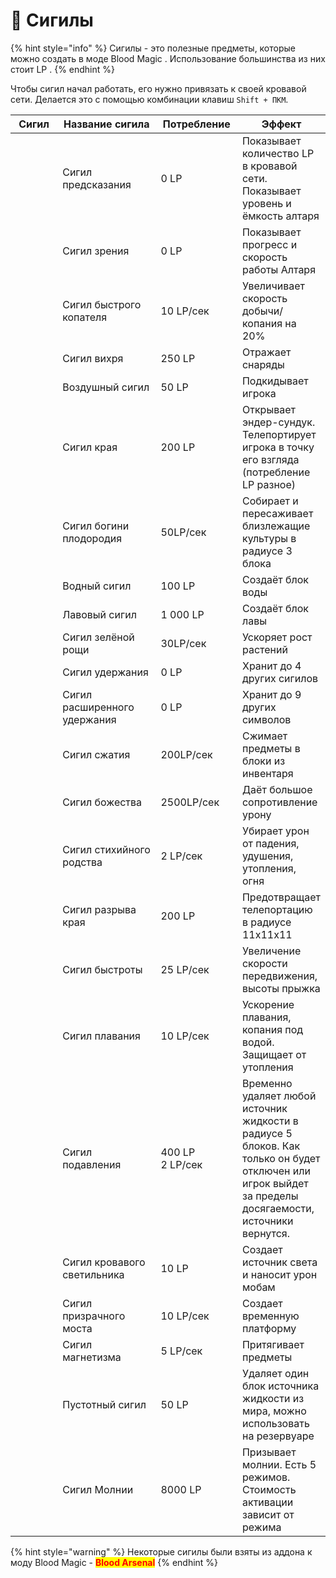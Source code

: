 # 🔹 Сигилы

{% hint style="info" %}
Сигилы - это полезные предметы, которые можно создать в моде Blood Magic . Использование большинства из них стоит LP .&#x20;
{% endhint %}

Чтобы сигил начал работать, его нужно привязать к своей кровавой сети. Делается это с помощью комбинации клавиш `Shift + ПКМ`.

<table><thead><tr><th width="97">Сигил</th><th width="238">Название сигила</th><th width="138">Потребление</th><th>Эффект</th></tr></thead><tbody><tr><td><img src="https://lh7-us.googleusercontent.com/V9afUMEDxb8LUAQKKMMxs2S-oxs1zoo5jUWAIrYhZIO16arBmObWsEm_BCYf-ZX5NY6_KfXZQySquNmKZ4mLdowpYvgauy9GYnoSJ-rQqxnIB974l-aaRmLjjf5YKA_ZUk9picZ-7Z0gPgK9uH-Na1s" alt=""></td><td>Сигил предсказания</td><td>0 LP</td><td>Показывает количество LP в кровавой сети. Показывает уровень и ёмкость алтаря</td></tr><tr><td><img src="https://lh7-us.googleusercontent.com/3DBb5zEE0NWeg-ImlViIzRMXywXNQQ9KAZGFt3W-OteZbp8zSPOr7S1H-oucjfptBQEfWcryOqhZJ6dZV4kkjdNdyGMsbgdYsi_emfwwJ2KzIwcd3TFaJSd4K5LMer0_fN7mFWsW7M2a3De7mK4P5Rg" alt=""></td><td>Сигил зрения</td><td>0 LP</td><td>Показывает прогресс и скорость работы Алтаря</td></tr><tr><td><img src="https://lh7-us.googleusercontent.com/wY0iWRfPs7rTPAJUjV7JKiaZC07T8E85VJO2KPYYJEGG5Nd4SlwEOyUPGIoKX-TNsp9affgBbOt10EJR8CchxAU8wdU_lYCCS6sxA7u8cCx7BsaXl3PWGyTrxe8wOznouWoodEyVkYY-Z8EHZ3iyayg" alt=""></td><td>Сигил быстрого копателя</td><td>10 LP/сек</td><td>Увеличивает скорость добычи/копания на 20%</td></tr><tr><td><img src="https://lh7-us.googleusercontent.com/xw5YmU74jW_-1CPtm1MMCfOXWz_UhDsyIkUnFiyv0hWY0t9e1HtJ7jHtyBm8HKIRWPeBPKa1vSk3oyHy_AK63icTCZlBVAYX79QLyn5JQv0gZ6aYndnUnjBuCSzRxLnzHvEv3rdBXhwp7gVUTud-Fp4" alt=""></td><td>Сигил вихря</td><td>250 LP</td><td>Отражает снаряды</td></tr><tr><td><img src="https://lh7-us.googleusercontent.com/DyXQWL1P8qcUQLrt26Lq85Us2aAguKKGajNWtqfrA2rdMHW2D5ILGzzjtf95TBoCPyjZEKZnvzegNDZx4g1z1FpGrsGdstCrgUvpd5pNfPgonazZomvY8OZ-zerbGAXtMJId1-_vvWVDJsLCypNqGCQ" alt=""></td><td>Воздушный сигил</td><td>50 LP</td><td>Подкидывает игрока</td></tr><tr><td><img src="https://lh7-us.googleusercontent.com/AXgJz1t0850WKeDTX_owa8ldU6_0hC9ULjD5P3Pp-jOf8TNDf5-E6aEYfTukUqGpkuu6b0gWfb4Pc3ipOzvuoy-Fl0JPneX5Oc9dYWP47qG_sLhZuyRxBESi6DVD0g7D4YowS1ypNOw7giGqPC6yUGc" alt=""></td><td>Сигил края</td><td>200 LP</td><td>Открывает эндер-сундук. Телепортирует игрока в точку его взгляда (потребление LP разное)</td></tr><tr><td><img src="https://lh7-us.googleusercontent.com/v6xTJOW-eOhjjyi-44-BK3zgCIxAAqiZ2KoUR1XltSrMsYtKxdDcqwNll-In_mU_rjujSqYVpgascMK_4w2NRi-7Pekeb75OSsh496ryib3StB9ez0v9YSAxXeTWfy3Di7m6ZGaAuk2qhqucDkl3nng" alt=""></td><td>Сигил богини плодородия</td><td>50LP/сек</td><td>Собирает и пересаживает близлежащие культуры в радиусе 3 блока</td></tr><tr><td><img src="https://lh7-us.googleusercontent.com/t3px8kt4W4Aoofsrfrf2sjzJUO-6gQdIK9KgUXG9k0fcoZxAscR6PDWNyXGvZwWvp4IymPzdAgMG1UpxMhPPTKhu7j8lkvy7HDCZZcPw9JAVMDL0H2_mqLVgJsWQtqYB7vbTt-szCva0F1R1TE0v2dw" alt=""></td><td>Водный сигил</td><td>100 LP</td><td>Создаёт блок воды</td></tr><tr><td><img src="https://lh7-us.googleusercontent.com/Utph47QXQfez1NkaScrC70FdX-5D26wevURuRrsa6TumkDPxAThG9QreC7hJhvciyxma0MDNxFu-VdqhvBZ_dP8l2wcPaLoHP70dlOQUCwm3PIhv_VCSF4_q9pfEnVQR_eK4vHEBZlsp_x9j6WiFvmg" alt=""></td><td>Лавовый сигил</td><td>1 000 LP</td><td>Создаёт блок лавы</td></tr><tr><td><img src="https://lh7-us.googleusercontent.com/w5FgXh-zhOp0CW2NH-nRxzcmd3xrYnlr8wZ5CRrow6i2g8zrR931RvmbLNqPrn0FeeO14XMs_s0Wj28IUssEBHnyOKpcSlQld2fVXHVhKbH7aONk2K8A8Plq5UV50DOE3gOuLPqkZZAnC8YnkXVq4BM" alt=""></td><td>Сигил зелёной рощи</td><td>30LP/сек</td><td>Ускоряет рост растений</td></tr><tr><td><img src="https://lh7-us.googleusercontent.com/TTbSw0In0LlllkIo4cWNCeU-1sYrg69ymC4nkiugHu7yEjH_7nAMr2k3J8mkojikEN92Mhg1P_Hhs_4ayt7g5bD2LTL6jgXeyrgm3tIJyPDQ8SLx_Gju2iYY7DL0aQ03VHssQmwk8vPs0tQYyPAVJyg" alt=""></td><td>Сигил удержания</td><td>0 LP</td><td>Хранит до 4 других сигилов</td></tr><tr><td><img src="https://lh7-us.googleusercontent.com/HP3xZvXird8m2WG-AJ_i99ytT3hi67rEpDNIkuyJBYcmrO4H-GiwgetkIY9KXA1jMbeQduzp6FqIbiUi4dD2v2RzpgZ8PqmkvBO8mV9PrYzzOfNHyUXajJNomkTFxAVLxUjmfF9lSjM2_AmEKASRobQ" alt=""></td><td>Сигил расширенного удержания</td><td>0 LP</td><td>Хранит до 9 других символов</td></tr><tr><td><img src="https://lh7-us.googleusercontent.com/bX0v5Dc7AfwljgfB2I3jaCvezU4FVHq-vkF0S5O-NHDu8wM5cNWkvwP8YLgtpV-tAL1VFDD3WIsTL7EdX4L6e9BoQAa3EenyDGwib8mTOOx4tFeMRFOXz9dWo0cHdHw8tjUdj2RGKtYxUbJcNUMHDEw" alt=""></td><td>Сигил сжатия</td><td>200LP/сек</td><td>Сжимает предметы в блоки из инвентаря</td></tr><tr><td><img src="https://lh7-us.googleusercontent.com/1D7eO7MkHgNit4k6fcRH-D0YW5Z1u5_mRlgFdc_yX3AdDSIzKmF6-hHZ7n21mx9aoHsh7RChJN9rP-hBhleOFWCJCDxmMtXMbbHu8AHnj__LBadPrHN0VCVJQND1gfDqK15JeHLUPi5QWD0R5Pavxqw" alt=""></td><td>Сигил божества</td><td>2500LP/сек</td><td>Даёт большое сопротивление урону</td></tr><tr><td><img src="https://lh7-us.googleusercontent.com/HPzaBO6hkwlslLO7uDlzD7GUYkSwFTmTKcA22U42PD8DIickZupuJOeQ9F-ew2ix0b8tN3x_BcA82shotXzR1f7JlD-8d--pmQSvZ6zLNOYMF8BDCwfxfaRIddccJxicGVldlwMGNBPccmIVbvVpFTc" alt=""></td><td>Сигил стихийного родства</td><td>2 LP/сек</td><td>Убирает урон от падения, удушения, утопления, огня</td></tr><tr><td><img src="https://lh7-us.googleusercontent.com/a5SlxDNKFyQODo1nqgRwa6uwzwqm4d302HBJEmAL9sbwBGW9ec3BBpiXRzu3FSaND0Jj-88LFpcSwHBxae6yS27XEYR04PZSbYjSjw9vB3Kq8n4Y0i0rdrraA3SuWM0azmNBWWTzl4QdJ2zfyx_JdBY" alt=""></td><td>Сигил разрыва края</td><td>200 LP</td><td>Предотвращает телепортацию в радиусе 11х11х11</td></tr><tr><td><img src="https://lh7-us.googleusercontent.com/DF-sthUpbjgqbKvaY54K6eC2TrU2S0kgdJErzkIzP1pCcaOpWYfiWt3CwzVRc-nOezcYTBDh-mh4EmZ3P9TZXToWwyZwwfdZ7hUyUuwa9BW0MndPyKUHxUxBm5LUJjkTsXpcwLo7gMS9cznAbnJ_qmE" alt=""></td><td>Сигил быстроты</td><td>25 LP/сек</td><td>Увеличение скорости передвижения, высоты прыжка</td></tr><tr><td><img src="https://lh7-us.googleusercontent.com/izz3qK02MYnD60ydLobGLTyBkOp5vANZNhezX8CUQmkUH2UbQJNRKGaDdCiahlNngOr46MAVQiKKA_LmeO3AOa8w8uK80OQiJMMZQw08d7j2PbXn2ZmWtxMhqBFLspd6iKXdo6FcbUbn-t-xEVDJw4g" alt=""></td><td>Сигил плавания</td><td>10 LP/сек</td><td>Ускорение плавания, копания под водой. Защищает от утопления</td></tr><tr><td><img src="https://lh7-us.googleusercontent.com/utJbo7z8yR5GxmB_Cv1V6EhoddidiR5gbRnk-HDRiZbAXmrqWxVRCn-EygSY9Mgd98e6hQrmVChTUxng8d3GrJJVr3IS-7oR7KGZoMH-6F2xiI3HwXqp-aA4RyruyLb_17Lp-5T2BifFs_zqAjC00xA" alt=""></td><td>Сигил подавления</td><td>400 LP<br>2 LP/сек</td><td>Временно удаляет любой источник жидкости в радиусе 5 блоков. Как только он будет отключен или игрок выйдет за пределы досягаемости, источники вернутся.</td></tr><tr><td><img src="https://lh7-us.googleusercontent.com/Wja8hQSTxwmWNmINn143BXTBS1qT3eHofmDxRp1MoAJaQodLtwVxgEdrYo4rEx7_X88CiT9ZKbGUjhE_w53XrlbZjbb7EHdqkSe5crhrkHsdOCj190bA1kLA0GDBNvUzfLTj_cpL2ja54DOGN3rZjZA" alt=""></td><td>Сигил кровавого светильника</td><td>10 LP</td><td>Создает источник света и наносит урон мобам</td></tr><tr><td><img src="https://lh7-us.googleusercontent.com/hFLg73pVLv03Gs-992CYDkWWuE6muU5Z34Vnsi0d-jZwWi1ZzV93eGnONNxa9y5NyHt1nKNlsh80TdFW6cQNfUTOvsLsfX0qIWzgo9DskPtMmrTXL1pj-IwI5zzKtD7PbzQ3wrkO_kOl0sCCFRDwqSA" alt=""></td><td>Сигил призрачного моста</td><td>10 LP/сек</td><td>Создает временную платформу</td></tr><tr><td><img src="https://lh7-us.googleusercontent.com/xLXqWKLHvqKg1c5KNqd1K98qrOvLdx0I7FvLufLbd3Yzy2lo_dLW11gbtozrVZ8XMerlMS8HMyPAUU7COeFb0ompCilVUx4YNf6MuqtggTfbwrYly07qbnvWEsIHpZ4j38xpOHboB4bMUi20ehH7eu8" alt=""></td><td>Сигил магнетизма</td><td>5 LP/сек</td><td>Притягивает предметы</td></tr><tr><td><img src="https://lh7-us.googleusercontent.com/qNCjUWoU3CwYwjfpPd98iwUseqzD3BthxqodOKowyFK3I574eak9gYCCijhFKn5XXUALBK02Tk5nkmhKS4Y5iHZLT9_ra-AGcCeO8yzhgA3dfSrhpnGZknJ-LhPG16we4iRd08hdZ6JGR3ntYNQOATM" alt=""></td><td>Пустотный сигил</td><td>50 LP</td><td>Удаляет один блок источника жидкости из мира, можно использовать на резервуаре</td></tr><tr><td><img src="https://lh7-us.googleusercontent.com/gOHEkl1lBGzuJVPCnuwX3xXBSQQBBQS-duuc4fQCrMTUBaUA4IbTePfY1BP3P7ky2iQL1fwAGpmB2-uVNV5gmDYBqTKdxXB9gqwV0_Du1BPHp-ChXxf4RUnAyNTBWBrJjRIEARrwuvRoUpvpbeDaX28" alt=""></td><td>Сигил Молнии</td><td>8000 LP</td><td>Призывает молнии. Есть 5 режимов. Стоимость активации зависит от режима</td></tr></tbody></table>

{% hint style="warning" %}
Некоторые сигилы были взяты из аддона к моду Blood Magic - <mark style="color:red;">**Blood Arsenal**</mark>
{% endhint %}
